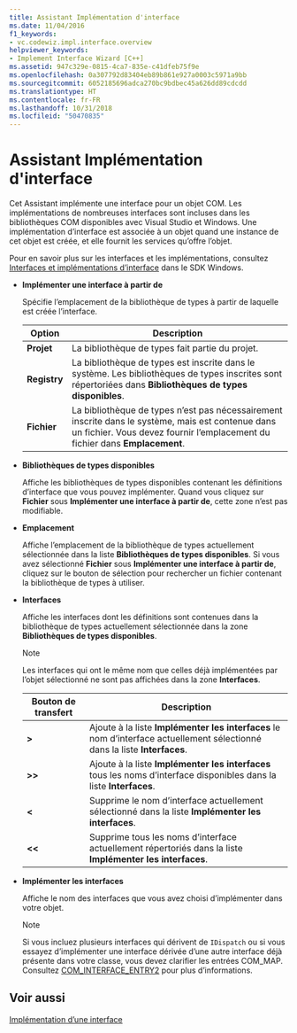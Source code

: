 ```yaml
---
title: Assistant Implémentation d'interface
ms.date: 11/04/2016
f1_keywords:
- vc.codewiz.impl.interface.overview
helpviewer_keywords:
- Implement Interface Wizard [C++]
ms.assetid: 947c329e-0815-4ca7-835e-c41dfeb75f9e
ms.openlocfilehash: 0a307792d83404eb89b861e927a0003c5971a9bb
ms.sourcegitcommit: 6052185696adca270bc9bdbec45a626dd89cdcdd
ms.translationtype: HT
ms.contentlocale: fr-FR
ms.lasthandoff: 10/31/2018
ms.locfileid: "50470835"
---
```

# <a name="implement-interface-wizard"></a>Assistant Implémentation d'interface

Cet Assistant implémente une interface pour un objet COM. Les implémentations de nombreuses interfaces sont incluses dans les bibliothèques COM disponibles avec Visual Studio et Windows. Une implémentation d’interface est associée à un objet quand une instance de cet objet est créée, et elle fournit les services qu’offre l’objet.

Pour en savoir plus sur les interfaces et les implémentations, consultez [Interfaces et implémentations d’interface](/windows/desktop/com/interfaces-and-interface-implementations) dans le SDK Windows.

- **Implémenter une interface à partir de**

   Spécifie l’emplacement de la bibliothèque de types à partir de laquelle est créée l’interface.

   |Option|Description|
   |------------|-----------------|
   |**Projet**|La bibliothèque de types fait partie du projet.|
   |**Registry**|La bibliothèque de types est inscrite dans le système. Les bibliothèques de types inscrites sont répertoriées dans **Bibliothèques de types disponibles**.|
   |**Fichier**|La bibliothèque de types n’est pas nécessairement inscrite dans le système, mais est contenue dans un fichier. Vous devez fournir l’emplacement du fichier dans **Emplacement**.|

- **Bibliothèques de types disponibles**

   Affiche les bibliothèques de types disponibles contenant les définitions d’interface que vous pouvez implémenter. Quand vous cliquez sur **Fichier** sous **Implémenter une interface à partir de**, cette zone n’est pas modifiable.

- **Emplacement**

   Affiche l’emplacement de la bibliothèque de types actuellement sélectionnée dans la liste **Bibliothèques de types disponibles**. Si vous avez sélectionné **Fichier** sous **Implémenter une interface à partir de**, cliquez sur le bouton de sélection pour rechercher un fichier contenant la bibliothèque de types à utiliser.

- **Interfaces**

   Affiche les interfaces dont les définitions sont contenues dans la bibliothèque de types actuellement sélectionnée dans la zone **Bibliothèques de types disponibles**.

   > [!NOTE]
   > Les interfaces qui ont le même nom que celles déjà implémentées par l’objet sélectionné ne sont pas affichées dans la zone **Interfaces**.

   |Bouton de transfert|Description|
   |---------------------|-----------------|
   |**>**|Ajoute à la liste **Implémenter les interfaces** le nom d’interface actuellement sélectionné dans la liste **Interfaces**.|
   |**>>**|Ajoute à la liste **Implémenter les interfaces** tous les noms d’interface disponibles dans la liste **Interfaces**.|
   |**\<**|Supprime le nom d’interface actuellement sélectionné dans la liste **Implémenter les interfaces**.|
   |**\<\<**|Supprime tous les noms d’interface actuellement répertoriés dans la liste **Implémenter les interfaces**.|

- **Implémenter les interfaces**

   Affiche le nom des interfaces que vous avez choisi d’implémenter dans votre objet.

   > [!NOTE]
   > Si vous incluez plusieurs interfaces qui dérivent de `IDispatch` ou si vous essayez d’implémenter une interface dérivée d’une autre interface déjà présente dans votre classe, vous devez clarifier les entrées COM_MAP. Consultez [COM_INTERFACE_ENTRY2](../atl/reference/com-interface-entry-macros.md#com_interface_entry2) pour plus d’informations.

## <a name="see-also"></a>Voir aussi

[Implémentation d’une interface](../ide/implementing-an-interface-visual-cpp.md)